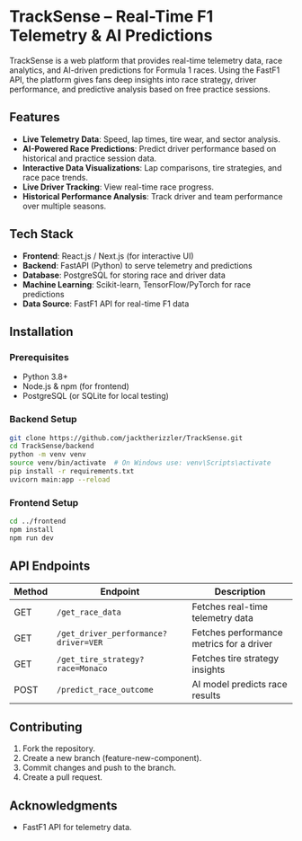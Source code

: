 # TrackSense – Real-Time F1 Telemetry & AI Predictions

TrackSense is a web platform that provides real-time telemetry data, race analytics, and AI-driven predictions for Formula 1 races. Using the FastF1 API, the platform gives fans deep insights into race strategy, driver performance, and predictive analysis based on free practice sessions.

## Features

- **Live Telemetry Data**: Speed, lap times, tire wear, and sector analysis.
- **AI-Powered Race Predictions**: Predict driver performance based on historical and practice session data.
- **Interactive Data Visualizations**: Lap comparisons, tire strategies, and race pace trends.
- **Live Driver Tracking**: View real-time race progress.
- **Historical Performance Analysis**: Track driver and team performance over multiple seasons.

## Tech Stack

- **Frontend**: React.js / Next.js (for interactive UI)
- **Backend**: FastAPI (Python) to serve telemetry and predictions
- **Database**: PostgreSQL for storing race and driver data
- **Machine Learning**: Scikit-learn, TensorFlow/PyTorch for race predictions
- **Data Source**: FastF1 API for real-time F1 data

## Installation

### Prerequisites

- Python 3.8+
- Node.js & npm (for frontend)
- PostgreSQL (or SQLite for local testing)

### Backend Setup

```bash
git clone https://github.com/jacktherizzler/TrackSense.git
cd TrackSense/backend
python -m venv venv
source venv/bin/activate  # On Windows use: venv\Scripts\activate
pip install -r requirements.txt
uvicorn main:app --reload
```
### Frontend Setup

```bash
cd ../frontend
npm install
npm run dev
```
## API Endpoints

| Method | Endpoint | Description |
|--------|----------|------------|
| GET | `/get_race_data` | Fetches real-time telemetry data |
| GET | `/get_driver_performance?driver=VER` | Fetches performance metrics for a driver |
| GET | `/get_tire_strategy?race=Monaco` | Fetches tire strategy insights |
| POST | `/predict_race_outcome` | AI model predicts race results |

## Contributing
1. Fork the repository.
2. Create a new branch (feature-new-component).
3. Commit changes and push to the branch.
4. Create a pull request.

## Acknowledgments
- FastF1 API for telemetry data.

